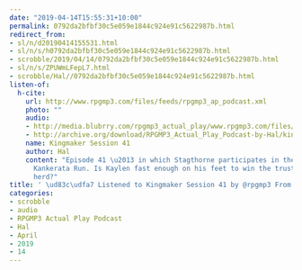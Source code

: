 ```yaml
---
date: "2019-04-14T15:55:31+10:00"
permalink: 0792da2bfbf30c5e059e1844c924e91c5622987b.html
redirect_from:
- sl/n/d20190414155531.html
- sl/n/s/h0792da2bfbf30c5e059e1844c924e91c5622987b.html
- scrobble/2019/04/14/0792da2bfbf30c5e059e1844c924e91c5622987b.html
- sl/n/s/ZPUWmLFepL7.html
- scrobble/Hal//0792da2bfbf30c5e059e1844c924e91c5622987b.html
listen-of:
  h-cite:
    url: http://www.rpgmp3.com/files/feeds/rpgmp3_ap_podcast.xml
    photo: ""
    audio:
    - http://media.blubrry.com/rpgmp3_actual_play/www.rpgmp3.com/files/game_recordings/Sugar_Fuelled_Gamers/kingmaker_session_41.mp3
    - http://archive.org/download/RPGMP3_Actual_Play_Podcast-by-Hal/kingmaker_session_41.mp3
    name: Kingmaker Session 41
    author: Hal
    content: "Episode 41 \u2013 in which Stagthorne participates in the long-awaited
      Kankerata Run. Is Kaylen fast enough on his feet to win the trust of the centaur
      herd?"
title: ' \ud83c\udfa7 Listened to Kingmaker Session 41 by @rpgmp3 From #RPGMP3ActualPlayPodcast'
categories:
- scrobble
- audio
- RPGMP3 Actual Play Podcast
- Hal
- April
- 2019
- 14
---
```

